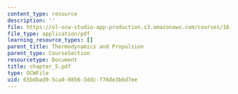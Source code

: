 ```yaml
---
content_type: resource
description: ''
file: https://ol-ocw-studio-app-production.s3.amazonaws.com/courses/16-01-unified-engineering-i-ii-iii-iv-fall-2005-spring-2006/65bdbad95ca098563ddcf76de3b6d7ee_chapter_5.pdf
file_type: application/pdf
learning_resource_types: []
parent_title: Thermodynamics and Propulsion
parent_type: CourseSection
resourcetype: Document
title: chapter_5.pdf
type: OCWFile
uid: 65bdbad9-5ca0-9856-3ddc-f76de3b6d7ee
---
```


